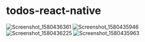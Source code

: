 # todos-react-native

![Screenshot_1580436361](https://user-images.githubusercontent.com/38039708/73506815-6e0d9600-4409-11ea-835a-c55813865bde.png)
![Screenshot_1580435946](https://user-images.githubusercontent.com/38039708/73506812-6d74ff80-4409-11ea-8fd9-e973f03eac18.png)
![Screenshot_1580436225](https://user-images.githubusercontent.com/38039708/73506814-6d74ff80-4409-11ea-9753-079d3183c9c7.png)
![Screenshot_1580435963](https://user-images.githubusercontent.com/38039708/73506813-6d74ff80-4409-11ea-8f6c-795625c7a809.png)

